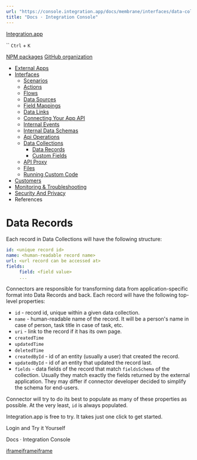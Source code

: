 ```yaml
---
url: "https://console.integration.app/docs/membrane/interfaces/data-collections/data-records"
title: "Docs · Integration Console"
---
```


[Integration.app](https://integration.app/)

`` `Ctrl` + `K`

[NPM packages](https://www.npmjs.com/~integration.app) [GitHub organization](https://github.com/integration-app)

- [External Apps](https://console.integration.app/docs/membrane/apps)
- [Interfaces](https://console.integration.app/docs/membrane/interfaces)
  - [Scenarios](https://console.integration.app/docs/membrane/interfaces/scenarios)
  - [Actions](https://console.integration.app/docs/membrane/interfaces/actions)
  - [Flows](https://console.integration.app/docs/membrane/interfaces/flows)
  - [Data Sources](https://console.integration.app/docs/membrane/interfaces/data-sources)
  - [Field Mappings](https://console.integration.app/docs/membrane/interfaces/field-mappings)
  - [Data Links](https://console.integration.app/docs/membrane/interfaces/data-links)
  - [Connecting Your App API](https://console.integration.app/docs/membrane/interfaces/internal-api)
  - [Internal Events](https://console.integration.app/docs/membrane/interfaces/internal-events)
  - [Internal Data Schemas](https://console.integration.app/docs/membrane/interfaces/internal-data-schemas)
  - [Api Operations](https://console.integration.app/docs/membrane/interfaces/api-operations)
  - [Data Collections](https://console.integration.app/docs/membrane/interfaces/data-collections)
    - [Data Records](https://console.integration.app/docs/membrane/interfaces/data-collections/data-records)
    - [Custom Fields](https://console.integration.app/docs/membrane/interfaces/data-collections/custom-fields)
  - [API Proxy](https://console.integration.app/docs/membrane/interfaces/api-proxy)
  - [Files](https://console.integration.app/docs/membrane/interfaces/files)
  - [Running Custom Code](https://console.integration.app/docs/membrane/interfaces/custom-code)
- [Customers](https://console.integration.app/docs/membrane/customers)
- [Monitoring & Troubleshooting](https://console.integration.app/docs/membrane/monitoring)
- [Security And Privacy](https://console.integration.app/docs/membrane/security-and-privacy)
- References

# Data Records

Each record in Data Collections will have the following structure:

```yaml
id: <unique record id>
name: <human-readable record name>
url: <url record can be accessed at>
fields:
     field: <field value>
     ...
```

Connectors are responsible for transforming data from application-specific format into Data Records and back. Each record will have the following top-level properties:

- `id` \- record id, unique within a given data collection.
- `name` \- human-readable name of the record. It will be a person's name in case of person, task title in case of task, etc.
- `uri` \- link to the record if it has its own page.
- `createdTime`
- `updatedTime`
- `deletedTime`
- `createdById` \- id of an entity (usually a user) that created the record.
- `updatedById` \- id of an entity that updated the record last.
- `fields` \- data fields of the record that match `fieldsSchema` of the collection. Usually they match exactly the fields returned by the external application. They may differ if connector developer decided to simplify the schema for end-users.

Connector will try to do its best to populate as many of these properties as possible. At the very least, `id` is always populated.

Integration.app is free to try. It takes just one click to get started.

Login and Try it Yourself

Docs · Integration Console

[iframe](https://td.doubleclick.net/td/rul/11398203743?random=1747732549652&cv=11&fst=1747732549652&fmt=3&bg=ffffff&guid=ON&async=1&gtm=45je55g2v9171934834z8892090687za200zb892090687&gcd=13l3l3l3l1l1&dma=0&tag_exp=101509157~103116025~103130498~103130500~103136993~103136995~103200001~103207802~103233427~103252644~103252646~103263073~103301114~103301116&ptag_exp=101509157~103116025~103130495~103130497~103136993~103136995~103200001~103207802~103233427~103252644~103252646~103263073~103301114~103301116~104506547&u_w=1280&u_h=1024&url=https%3A%2F%2Fconsole.integration.app%2Fdocs%2Fmembrane%2Finterfaces%2Fdata-collections%2Fdata-records&hn=www.googleadservices.com&frm=0&tiba=Docs%20%C2%B7%20Integration%20Console&npa=0&pscdl=noapi&auid=1435551365.1747732549&uaa=x86&uab=64&uafvl=Chromium%3B136.0.7103.113%7CGoogle%2520Chrome%3B136.0.7103.113%7CNot.A%252FBrand%3B99.0.0.0&uamb=0&uam=&uap=Linux%20x86_64&uapv=6.6.72&uaw=0&fledge=1&data=event%3Dgtag.config)[iframe](https://td.doubleclick.net/td/rul/11474966929?random=1747732549710&cv=11&fst=1747732549710&fmt=3&bg=ffffff&guid=ON&async=1&gtm=45je55g2v9171934834z8892090687za200zb892090687&gcd=13l3l3l3l1l1&dma=0&tag_exp=101509157~103116025~103130498~103130500~103136993~103136995~103200001~103207802~103233427~103252644~103252646~103263073~103301114~103301116&ptag_exp=101509157~103116025~103130495~103130497~103136993~103136995~103200001~103207802~103233427~103252644~103252646~103263073~103301114~103301116~104506547&u_w=1280&u_h=1024&url=https%3A%2F%2Fconsole.integration.app%2Fdocs%2Fmembrane%2Finterfaces%2Fdata-collections%2Fdata-records&hn=www.googleadservices.com&frm=0&tiba=Docs%20%C2%B7%20Integration%20Console&npa=0&pscdl=noapi&auid=1435551365.1747732549&uaa=x86&uab=64&uafvl=Chromium%3B136.0.7103.113%7CGoogle%2520Chrome%3B136.0.7103.113%7CNot.A%252FBrand%3B99.0.0.0&uamb=0&uam=&uap=Linux%20x86_64&uapv=6.6.72&uaw=0&fledge=1&data=event%3Dgtag.config)[iframe](https://td.doubleclick.net/td/rul/11474966929?random=1747732549722&cv=11&fst=1747732549722&fmt=3&bg=ffffff&guid=ON&async=1&gcl_ctr=1&gtm=45je55g2v9171934834z8892090687za200zb892090687&gcd=13l3l3l3l1l1&dma=0&tag_exp=101509157~103116025~103130498~103130500~103136993~103136995~103200001~103207802~103233427~103252644~103252646~103263073~103301114~103301116&ptag_exp=101509157~103116025~103130495~103130497~103136993~103136995~103200001~103207802~103233427~103252644~103252646~103263073~103301114~103301116~104506547&u_w=1280&u_h=1024&url=https%3A%2F%2Fconsole.integration.app%2Fdocs%2Fmembrane%2Finterfaces%2Fdata-collections%2Fdata-records&label=9M_TCKCTp5oaEJGz2N8q&hn=www.googleadservices.com&frm=0&tiba=Docs%20%C2%B7%20Integration%20Console&value=0&bttype=purchase&npa=0&pscdl=noapi&auid=1435551365.1747732549&uaa=x86&uab=64&uafvl=Chromium%3B136.0.7103.113%7CGoogle%2520Chrome%3B136.0.7103.113%7CNot.A%252FBrand%3B99.0.0.0&uamb=0&uam=&uap=Linux%20x86_64&uapv=6.6.72&uaw=0&ec_mode=a&fledge=1&capi=1&_tu=Cg&em=tv.1&ct_cookie_present=0)